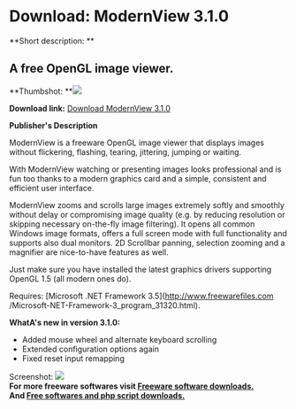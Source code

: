# Download: ModernView 3.1.0

**Short description: **

## A free OpenGL image viewer.

  
**Thumbshot: **![](http://www.freewarefiles.com/screenshot/modernview_md.jpg)   
  
**Download link:** [Download ModernView 3.1.0](http://freesoftwares.boysofts.com/ModernView_program_23045.html)  
  

**Publisher's Description**  
  

ModernView is a freeware OpenGL image viewer that displays images without
flickering, flashing, tearing, jittering, jumping or waiting.

With ModernView watching or presenting images looks professional and is fun
too thanks to a modern graphics card and a simple, consistent and efficient
user interface.

ModernView zooms and scrolls large images extremely softly and smoothly
without delay or compromising image quality (e.g. by reducing resolution or
skipping necessary on-the-fly image filtering). It opens all common Windows
image formats, offers a full screen mode with full functionality and supports
also dual monitors. 2D Scrollbar panning, selection zooming and a magnifier
are nice-to-have features as well.

Just make sure you have installed the latest graphics drivers supporting
OpenGL 1.5 (all modern ones do).

Requires: [Microsoft .NET Framework 3.5](http://www.freewarefiles.com
/Microsoft-NET-Framework-3_program_31320.html).

**WhatA's new in version 3.1.0:**

  * Added mouse wheel and alternate keyboard scrolling 
  * Extended configuration options again 
  * Fixed reset input remapping 

  
  
Screenshot: ![](http://www.freewarefiles.com/screenshot/modernview.jpg)  
**For more freeware softwares visit [Freeware software downloads.](http://freesoftwares.boysofts.com/)**   
**And [Free softwares and php script downloads.](http://www.boysofts.com/)**

